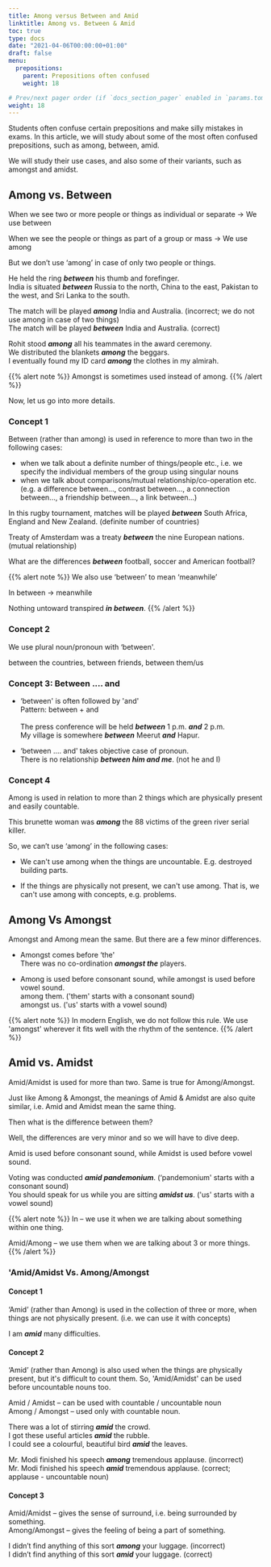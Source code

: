```yaml
---
title: Among versus Between and Amid
linktitle: Among vs. Between & Amid    
toc: true
type: docs
date: "2021-04-06T00:00:00+01:00"
draft: false
menu:
  prepositions:
    parent: Prepositions often confused
    weight: 18

# Prev/next pager order (if `docs_section_pager` enabled in `params.toml`)
weight: 18
---
```


Students often confuse certain prepositions and make silly mistakes in exams. In this article, we will study about some of the most often confused prepositions, such as among, between, amid. 

We will study their use cases, and also some of their variants, such as amongst and amidst. 

## Among vs. Between 

When we see two or more people or things as individual or separate → We use between 

When we see the people or things as part of a group or mass → We use among 

But we don’t use ‘among’ in case of only two people or things. 

He held the ring ***between*** his thumb and forefinger. <br>
India is situated ***between*** Russia to the north, China to the east, Pakistan to the west, and Sri Lanka to the south.

The match will be played ***<span class="mak-text-color-incorrect">among</span>*** India and Australia. (incorrect; we do not use among in case of two things) <br>
The match will be played ***<span class="mak-text-color">between</span>*** India and Australia. (correct)

Rohit stood ***among*** all his teammates in the award ceremony. <br>
We distributed the blankets ***among*** the beggars. <br>
I eventually found my ID card ***among*** the clothes in my almirah.

{{% alert note %}}
Amongst is sometimes used instead of among.
{{% /alert %}}

Now, let us go into more details. 

### Concept 1

Between (rather than among) is used in reference to more than two in the following cases:

* when we talk about a definite number of things/people etc., i.e. we specify the individual members of the group using singular nouns 
* when we talk about comparisons/mutual relationship/co-operation etc. (e.g. a difference between..., contrast between..., a connection between..., a friendship between..., a link between...)

In this rugby tournament, matches will be played ***between*** South Africa, England and New Zealand. (definite number of countries)  

Treaty of Amsterdam was a treaty ***between*** the nine European nations. (mutual relationship) 

What are the differences ***between*** football, soccer and American football?

{{% alert note %}}
We also use ‘between’ to mean ‘meanwhile’

In between → meanwhile 

Nothing untoward transpired ***in between***.
{{% /alert %}}

### Concept 2

We use plural noun/pronoun with ‘between'.

between the countries, between friends, between them/us

### Concept 3: Between .... and

* ‘between' is often followed by 'and' <br>
Pattern: between + and <br><br>
The press conference will be held ***between*** 1 p.m. ***and*** 2 p.m. <br>
My village is somewhere ***between*** Meerut ***and*** Hapur.

* ‘between .... and' takes objective case of pronoun. <br>
There is no relationship ***between him and me***. (not he and I)

### Concept 4

Among is used in relation to more than 2 things which are physically present and easily countable. 

This brunette woman was ***among*** the 88 victims of the green river serial killer. 

So, we can’t use ‘among’ in the following cases:

* We can't use among when the things are uncountable. E.g. destroyed building parts.

* If the things are physically not present, we can't use among. That is, we can't use among with concepts, e.g. problems. 

<!-- Commented out for ebook sake -->
<!-- ### Concept 5

We use among (rather than between), in the following cases:

* When we mean 'occurring in' <br>
The COVID pandemic has now broken out ***among*** the European countries. (i.e. 'occurring in')

* When we mean 'one/some of’ <br>
We are ***among*** the best cricket players in the world. (i.e. we are 'some of’ the best cricket players in the world)

* When we mean 'out of’ <br>
***Among*** the metropolitan cities of India, Delhi is the most polluted. (i.e. 'out of’ all the metro cities)

* In the expression 'among other things' (we do not say 'between other things') <br>
***Among other things***, I enjoy reading and travelling. -->


## Among Vs Amongst 

Amongst and Among mean the same. But there are a few minor differences.  

* Amongst comes before ‘the' <br>
There was no co-ordination ***amongst the*** players.

* Among is used before consonant sound, while amongst is used before vowel sound. <br>
among them. ('them' starts with a consonant sound) <br>
amongst us. ('us' starts with a vowel sound)

{{% alert note %}}
In modern English, we do not follow this rule. We use 'amongst' wherever it fits well with the rhythm of the sentence.
{{% /alert %}}

 
## Amid vs. Amidst

Amid/Amidst is used for more than two.  Same is true for Among/Amongst. 

Just like Among & Amongst, the meanings of Amid & Amidst are also quite similar, i.e. Amid and Amidst mean the same thing.  

Then what is the difference between them?

Well, the differences are very minor and so we will have to dive deep. 

Amid is used before consonant sound, while Amidst is used before vowel sound. 

Voting was conducted ***amid pandemonium***. (‘pandemonium' starts with a consonant sound) <br>
You should speak for us while you are sitting ***amidst us***. ('us' starts with a vowel sound)

{{% alert note %}}
In – we use it when we are talking about something within one thing.

Amid/Among – we use them when we are talking about 3 or more things.
{{% /alert %}}

### 'Amid/Amidst Vs. Among/Amongst 

#### Concept 1

‘Amid’ (rather than Among) is used in the collection of three or more, when things are not physically present. (i.e. we can use it with concepts)

I am ***amid*** many difficulties. 

#### Concept 2

‘Amid’ (rather than Among) is also used when the things are physically present, but it's difficult to count them. So, 'Amid/Amidst' can be used before uncountable nouns too.

Amid / Amidst – can be used with countable / uncountable noun <br>
Among / Amongst – used only with countable noun. 

There was a lot of stirring ***amid*** the crowd. <br>
I got these useful articles ***amid*** the rubble. <br>
I could see a colourful, beautiful bird ***amid*** the leaves. 

Mr. Modi finished his speech ***<span class="mak-text-color-incorrect">among</span>*** tremendous applause. (incorrect) <br>
Mr. Modi finished his speech ***<span class="mak-text-color">amid</span>*** tremendous applause. (correct; applause - uncountable noun) 

#### Concept 3

Amid/Amidst – gives the sense of surround, i.e. being surrounded by something. <br>
Among/Amongst – gives the feeling of being a part of something.

I didn’t find anything of this sort ***<span class="mak-text-color-incorrect">among</span>*** your luggage. (incorrect) <br>
I didn’t find anything of this sort ***<span class="mak-text-color">amid</span>*** your luggage. (correct)




